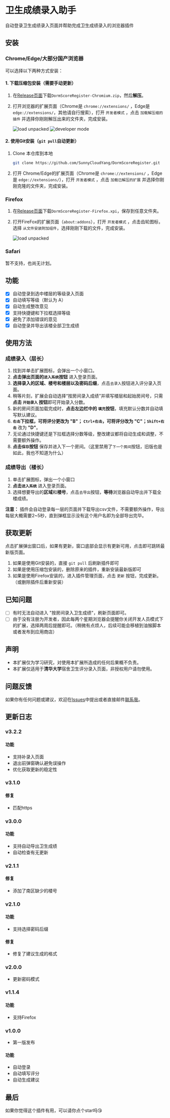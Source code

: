 # 卫生成绩录入助手

自动登录卫生成绩录入页面并帮助完成卫生成绩录入的浏览器插件

## 安装

### Chrome/Edge/大部分国产浏览器

可以选择以下两种方式安装：

#### 1. 下载压缩包安装（需要手动更新）

1. 在[Release页面](https://github.com/SunnyCloudYang/DormScoreRegister/releases/latest)下载`DormScoreRegister-Chromium.zip`，然后**解压**。
2. 打开浏览器的扩展页面（Chrome是 `chrome://extensions/` ，Edge是 `edge://extensions/`，其他请自行搜索），打开 `开发者模式` ，点击 `加载解压缩的插件` 并选择你刚刚解压出来的文件夹，完成安装。
   
   ![load unpacked](screenshot/loadunpacked.png)
   ![developer mode](screenshot/developermode.png)

#### 2. 使用Git安装（`git pull`自动更新）

1. Clone 本仓库到本地
    ```bash
    git clone https://github.com/SunnyCloudYang/DormScoreRegister.git
    ```
2. 打开 Chrome/Edge的扩展页面（Chrome是 `chrome://extensions/` ，Edge是 `edge://extensions/`），打开 `开发者模式` ，点击 `加载已解压的扩展` 并选择你刚刚克隆的文件夹，完成安装。

### Firefox

1. 在[Release页面](https://github.com/SunnyCloudYang/DormScoreRegister/releases/latest)下载`DormScoreRegister-Firefox.xpi`，保存到任意文件夹。
2. 打开FireFox的扩展页面（`about:addons`），打开 `开发者模式` ，点击齿轮图标，选择 `从文件安装附加组件`，选择刚刚下载的文件，完成安装。
   
   ![load unpacked](screenshot/loadfile-firefox.png)

### Safari

暂不支持，也尚无计划。

## 功能

- [x] 自动登录到选中楼层的等级录入页面
- [x] 自动填写等级（默认为 A）
- [x] 自动生成整改意见
- [x] 支持快捷键和下拉框选择等级
- [x] 避免了添加错误的意见
- [x] 自动登录并导出该楼全部卫生成绩

## 使用方法

### 成绩录入（层长）

1. 找到并单击扩展图标，会弹出一个小窗口。
2. **点击弹出页面的`进入系统`按钮** 进入登录页面。
3. **选择录入的区域、楼号和楼层以及密码后缀**，点击`去录入`按钮进入评分录入页面。
4. 稍等片刻，扩展会自动选择“按房间录入成绩”并填写楼层和起始房间号，只需**点击 `开始录入` 按钮**即可开始录入分数。
5. 新的房间页面加载完成时，**点击左边栏中的 `填充`按钮**，填充默认分数并自动填写默认建议。
6. **`右击`**下拉框，可将评分更改为 **"B"**； **`Ctrl+右击`**，可将评分改为 **"C"**；**`Shift+右击`** 改为 **"D"**。
7. 无论通过快捷键还是下拉框选择分数等级，整改建议都将自动生成和调整，不需要额外操作。
8. **点击`保存`按钮** 保存并进入下一个房间。（这里禁用了`下一个房间`按钮，旧版也是如此，我也不知道为什么）

### 成绩导出（楼长）

1. 单击扩展图标，弹出一个小窗口
2. **点击`进入系统`** 进入登录页面。
3. 选择想要导出的**区域**和**楼号**，点击`去导出`按钮，**等待**浏览器自动导出并下载全楼成绩。

**注意：** 插件会自动登录每一层的页面并下载导出csv文件，不需要额外操作，导出每层大概需要2~5秒，直到弹框显示没有这个用户名即为全部导出完毕。

## 获取更新

点击扩展弹出窗口后，如果有更新，窗口底部会显示有更新可用，点击即可跳转最新版页面。

1. 如果是使用Git安装的，直接 `git pull` 后刷新插件即可
2. 如果是使用压缩包安装的，删除原来的插件，重新安装最新版即可
3. 如果是使用Firefox安装的，进入插件管理页面，点击 `更新` 按钮，完成更新。（或删除插件后重新安装）

## 已知问题

- [ ] 有时无法自动进入 "按房间录入卫生成绩"，刷新页面即可。
- [ ] 由于没有注册为开发者，因此每两个星期浏览器会提醒你关闭开发人员模式下的扩展，选择两周后提醒即可。（稍微有点烦人，后续可能会移植到油猴脚本或者发布到应用商店）

## 声明

- 本扩展仅为学习研究，对使用本扩展所造成的任何后果概不负责。
- 本扩展仅适用于**清华大学**宿舍卫生评分录入页面，非授权用户请勿使用。

## 问题反馈

如果你有任何问题或建议，欢迎在[Issues](https://github.com/SunnyCloudYang/DormScoreRegister/issues)中提出或者直接邮件[联系我](mailto:sunnycloudyang@outlook.com)。

## 更新日志

### v3.2.2

#### 功能

- 支持补录入页面
- 退出前弹窗确认避免误操作
- 优化获取更新的稳定性

### v3.1.0

#### 修复

- 匹配https

### v3.0.0

#### 功能

- 支持自动导出卫生成绩
- 自动检查有无更新

### v2.1.1

#### 修复

- 添加了南区缺少的楼号

### v2.1.0

#### 功能

- 支持选择密码后缀

#### 修复

- 修复了建议生成的格式

### v2.0.0

- 更新密码模式

### v1.1.4

#### 功能

- 支持Firefox

### v1.0.0

- 第一版发布

#### 功能

- 自动登录
- 自动填写评分
- 自动生成建议

## 最后

如果你觉得这个插件有用，可以请你点个star吗😘
